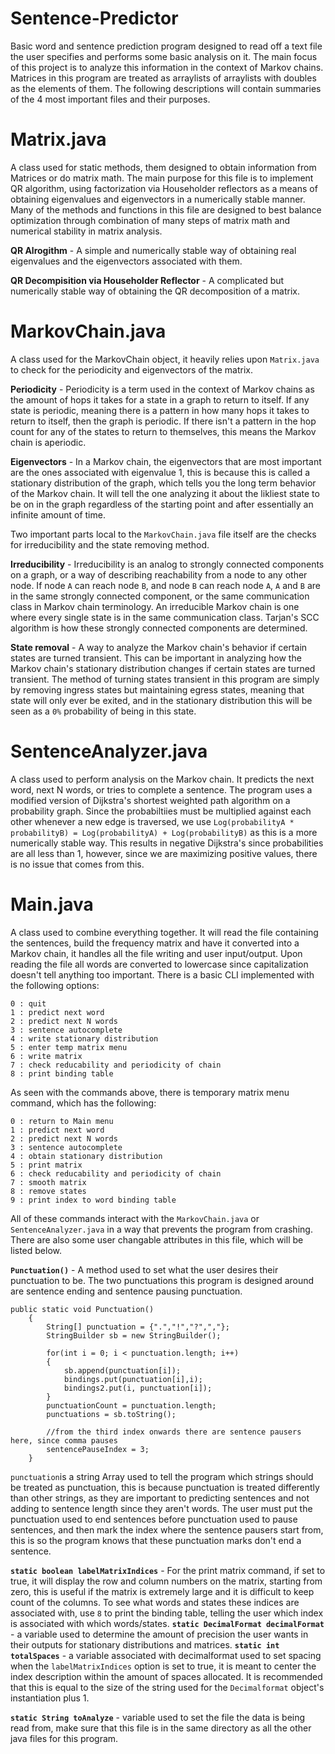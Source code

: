 # Sentence-Predictor
Basic word and sentence prediction program designed to read off a text file the user specifies and performs some basic analysis on it. The main focus of this project is to analyze this information in the context of Markov chains. Matrices in this program are treated as arraylists of arraylists with doubles as the elements of them. The following descriptions will contain summaries of the 4 most important files and their purposes.

# Matrix.java
A class used for static methods, them designed to obtain information from Matrices or do matrix math. The main purpose for this file is to implement QR algorithm, using factorization via Householder reflectors as a means of obtaining eigenvalues and eigenvectors in a numerically stable manner. Many of the methods and functions in this file are designed to best balance optimization through combination of many steps of matrix math and numerical stability in matrix analysis.

**QR Alrogithm** - A simple and numerically stable way of obtaining real eigenvalues and the eigenvectors associated with them.

**QR Decompisition via Householder Reflector** - A complicated but numerically stable way of obtaining the QR decomposition of a matrix.

# MarkovChain.java
A class used for the MarkovChain object, it heavily relies upon `Matrix.java` to check for the periodicity and eigenvectors of the matrix. 

**Periodicity** - Periodicity is a term used in the context of Markov chains as the amount of hops it takes for a state in a graph to return to itself. If any state is periodic, meaning there is a pattern in how many hops it takes to return to itself, then the graph is periodic. If there isn't a pattern in the hop count for any of the states to return to themselves, this means the Markov chain is aperiodic. 

**Eigenvectors** - In a Markov chain, the eigenvectors that are most important are the ones associated with eigenvalue 1, this is because this is called a stationary distribution of the graph, which tells you the long term behavior of the Markov chain. It will tell the one analyzing it about the likliest state to be on in the graph regardless of the starting point and after essentially an infinite amount of time. 

Two important parts local to the `MarkovChain.java` file itself are the checks for irreducibility and the state removing method.

**Irreducibility** - Irreducibility is an analog to strongly connected components on a graph, or a way of describing reachability from a node to any other node. If node `A` can reach  node `B`, and node `B` can reach node `A`, `A` and `B` are in the same strongly connected component, or the same communication class in Markov chain terminology. An irreducible Markov chain is one where every single state is in the same communication class. Tarjan's SCC algorithm is how these strongly connected components are determined.

**State removal** - A way to analyze the Markov chain's behavior if certain states are turned transient. This can be important in analyzing how the Markov chain's stationary distribution changes if certain states are turned transient. The method of turning states transient in this program are simply by removing ingress states but maintaining egress states, meaning that state will only ever be exited, and in the stationary distribution this will be seen as a `0%` probability of being in this state.

# SentenceAnalyzer.java
A class used to perform analysis on the Markov chain. It predicts the next word, next N words, or tries to complete a sentence. The program uses a modified version of Dijkstra's shortest weighted path algorithm on a probability graph. Since the probabiltiies must be multiplied against each other whenever a new edge is traversed, we use `Log(probabilityA * probabilityB) = Log(probabilityA) + Log(probabilityB)` as this is a more numerically stable way. This results in negative Dijkstra's since probabilities are all less than 1, however, since we are maximizing positive values, there is no issue that comes from this.

# Main.java
A class used to combine everything together. It will read the file containing the sentences, build the frequency matrix and have it converted into a Markov chain, it handles all the file writing and user input/output. Upon reading the file all words are converted to lowercase since capitalization doesn't tell anything too important. There is a basic CLI implemented with the following options:
```
0 : quit
1 : predict next word
2 : predict next N words
3 : sentence autocomplete
4 : write stationary distribution
5 : enter temp matrix menu
6 : write matrix
7 : check reducability and periodicity of chain
8 : print binding table
```
As seen with the commands above, there is temporary matrix menu command, which has the following:
```
0 : return to Main menu
1 : predict next word
2 : predict next N words
3 : sentence autocomplete
4 : obtain stationary distribution
5 : print matrix
6 : check reducability and periodicity of chain
7 : smooth matrix
8 : remove states
9 : print index to word binding table
```
All of these commands interact with the `MarkovChain.java` or `SentenceAnalyzer.java` in a way that prevents the program from crashing. There are also some user changable attributes in this file, which will be listed below.

**`Punctuation()`** - A method used to set what the user desires their punctuation to be. The two punctuations this program is designed around are sentence ending and sentence pausing punctuation.
```
public static void Punctuation()
    {
        String[] punctuation = {".","!","?",","};
        StringBuilder sb = new StringBuilder();
        
        for(int i = 0; i < punctuation.length; i++)
        {
            sb.append(punctuation[i]);
            bindings.put(punctuation[i],i);
            bindings2.put(i, punctuation[i]);
        }
        punctuationCount = punctuation.length;
        punctuations = sb.toString();

        //from the third index onwards there are sentence pausers here, since comma pauses
        sentencePauseIndex = 3;
    }
```
`punctuation`is a string Array used to tell the program which strings should be treated as punctuation, this is because punctuation is treated differently than other strings, as they are important to predicting sentences and not adding to sentence length since they aren't words. The user must put the punctuation used to end sentences before punctuation used to pause sentences, and then mark the index where the sentence pausers start from, this is so the program knows that these punctuation marks don't end a sentence.

**`static boolean labelMatrixIndices`** - For the print matrix command, if set to true, it will display the row and column numbers on the matrix, starting from zero, this is useful if the matrix is extremely large and it is difficult to keep count of the columns. To see what words and states these indices are associated with, use `8` to print the binding table, telling the user which index is associated with which words/states.
**`static DecimalFormat decimalFormat`** - a variable used to determine the amount of precision the user wants in their outputs for stationary distributions and matrices.
**`static int totalSpaces`** - a variable associated with decimalformat used to set spacing when the `labelMatrixIndices` option is set to true, it is meant to center the index description within the amount of spaces allocated. It is recommended that this is equal to the size of the string used for the `Decimalformat` object's instantiation plus 1.

**`static String toAnalyze`** - variable used to set the file the data is being read from, make sure that this file is in the same directory as all the other java files for this program.





